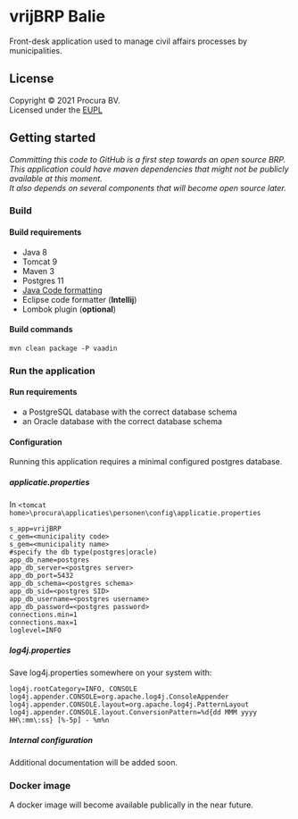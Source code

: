 # vrijBRP Balie
Front-desk application used to manage civil affairs processes by municipalities.

## License
Copyright &copy; 2021 Procura BV. \
Licensed under the [EUPL](https://github.com/vrijBRP/vrijBRP/blob/master/LICENSE.md)

## Getting started
_Committing this code to GitHub is a first step towards an open source BRP._ \
_This application could have maven dependencies that might not be publicly available at this moment._\
_It also depends on several components that will become open source later._

### Build

#### Build requirements
- Java 8
- Tomcat 9
- Maven 3
- Postgres 11
- [Java Code formatting](https://github.com/vrijBRP/vrijBRP/blob/master/CONTRIBUTING.md)
- Eclipse code formatter (**Intellij**)
- Lombok plugin (**optional**)  

#### Build commands
`mvn clean package -P vaadin`

### Run the application

#### Run requirements
- a PostgreSQL database with the correct database schema
- an Oracle database with the correct database schema

#### Configuration
Running this application requires a minimal configured postgres database.

##### applicatie.properties

In `<tomcat home>\procura\applicaties\personen\config\applicatie.properties`
```properties
s_app=vrijBRP
c_gem=<municipality code> 
s_gem=<municipality name>
#specify the db type(postgres|oracle)
app_db_name=postgres
app_db_server=<postgres server>
app_db_port=5432
app_db_schema=<postgres schema>
app_db_sid=<postgres SID>
app_db_username=<postgres username>
app_db_password=<postgres password>
connections.min=1
connections.max=1
loglevel=INFO
```
##### log4j.properties
Save log4j.properties somewhere on your system with: 

```properties
log4j.rootCategory=INFO, CONSOLE
log4j.appender.CONSOLE=org.apache.log4j.ConsoleAppender
log4j.appender.CONSOLE.layout=org.apache.log4j.PatternLayout
log4j.appender.CONSOLE.layout.ConversionPattern=%d{dd MMM yyyy HH\:mm\:ss} [%-5p] - %m%n
```

##### Internal configuration
Additional documentation will be added soon.

### Docker image
A docker image will become available publically in the near future.
